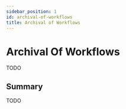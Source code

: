 ```yaml
---
sidebar_position: 1
id: archival-of-workflows
title: Archival of Workflows
---
```


# Archival Of Workflows

TODO

## Summary

TODO
